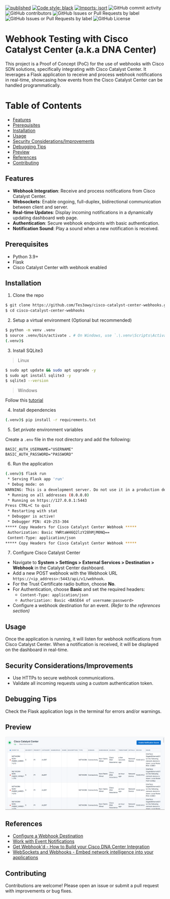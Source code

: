 [![published](https://static.production.devnetcloud.com/codeexchange/assets/images/devnet-published.svg)](https://developer.cisco.com/codeexchange/github/repo/Tes3awy/cisco-catalyst-center-webhooks)
[![Code style: black](https://img.shields.io/badge/code%20style-black-000000.svg)](https://github.com/psf/black)
[![Imports: isort](https://img.shields.io/badge/%20imports-isort-%231674b1?style=flat&labelColor=ef8336)](https://pycqa.github.io/isort/)
![GitHub commit activity](https://img.shields.io/github/commit-activity/m/Tes3awy/cisco-catalyst-center-webhooks)
![GitHub contributors](https://img.shields.io/github/contributors/Tes3awy/cisco-catalyst-center-webhooks)
![GitHub Issues or Pull Requests by label](https://img.shields.io/github/issues/Tes3awy/cisco-catalyst-center-webhooks/gh)
![GitHub Issues or Pull Requests by label](https://img.shields.io/github/issues-pr/Tes3awy/cisco-catalyst-center-webhooks/gh)
![GitHub License](https://img.shields.io/github/license/Tes3awy/cisco-catalyst-center-webhooks)


# Webhook Testing with Cisco Catalyst Center (a.k.a DNA Center)

This project is a Proof of Concept (PoC) for the use of webhooks with Cisco SDN solutions, specifically integrating with Cisco Catalyst Center. It leverages a Flask application to receive and process webhook notifications in real-time, showcasing how events from the Cisco Catalyst Center can be handled programmatically.

# Table of Contents

- [Features](#features)
- [Prerequisites](#prerequisites)
- [Installation](#installation)
- [Usage](#usage)
- [Security Considerations/Improvements](#security-considerationsimprovements)
- [Debugging Tips](#debugging-tips)
- [Preview](#preview)
- [References](#references)
- [Contributing](#contributing)

## Features

- **Webhook Integration**: Receive and process notifications from Cisco Catalyst Center.
- **Websockets**: Enable ongoing, full-duplex, bidirectional communication between client and server.
- **Real-time Updates**: Display incoming notifications in a dynamically updating dashboard web page.
- **Authentication**: Secure webhook endpoints with basic authentication.
- **Notification Sound**: Play a sound when a new notification is received.

## Prerequisites

- Python 3.9+
- Flask
- Cisco Catalyst Center with webhook enabled

## Installation

1. Clone the repo

```bash
$ git clone https://github.com/Tes3awy/cisco-catalyst-center-webhooks.git
$ cd cisco-catalyst-center-webhooks
```

2. Setup a virtual environment (Optional but recommended)

```bash
$ python -m venv .venv
$ source .venv/bin/activate . # On Windows, use `.\.venv\Scripts\Activate.ps1` in powershell
(.venv)$ 
```

3. Install SQLite3

> Linux

```bash
$ sudo apt update && sudo apt upgrade -y
$ sudo apt install sqlite3 -y
$ sqlite3 --version
```

> Windows

Follow this [tutorial](https://www.theserverside.com/blog/Coffee-Talk-Java-News-Stories-and-Opinions/SQLite3-How-to-download-and-install-SQLite-on-Windows-version-latest-tutorial)

4. Install dependencies

```bash
(.venv)$ pip install -r requirements.txt
```

5. Set _private_ environment variables

Create a `.env` file in the root directory and add the following:

```env
BASIC_AUTH_USERNAME="USERNAME"
BASIC_AUTH_PASSWORD="PASSWORD"
```

6. Run the application

```bash
(.venv)$ flask run
 * Serving Flask app 'run'
 * Debug mode: on
WARNING: This is a development server. Do not use it in a production deployment. Use a production WSGI server instead.
 * Running on all addresses (0.0.0.0)
 * Running on https://127.0.0.1:5443
Press CTRL+C to quit   
 * Restarting with stat
 * Debugger is active!
 * Debugger PIN: 419-253-304
***** Copy Headers for Cisco Catalyst Center Webhook *****
 Authorization: Basic YWRtaW46Q2lzY28hMjM0NQ==
 Content-Type: application/json
***** Copy Headers for Cisco Catalyst Center Webhook *****
```

7. Configure Cisco Catalyst Center

- Navigate to **System > Settings > External Services > Destination > Webhook** in the Catalyst Center dashboard.
- Add a new POST webhook with the Webhook URL `https://<ip_address>:5443/api/v1/webhook`.
- For the Trust Certificate radio button, choose **No**.
- For Authentication, choose **Basic** and set the required headers: 
  - `Content-Type: application/json`
  - `Authorization: Basic <BASE64 of username:password>`
- Configure a webhook destination for an event. _(Refer to the references section)_

## Usage

Once the application is running, it will listen for webhook notifications from Cisco Catalyst Center. When a notification is received, it will be displayed on the dashboard in real-time.

## Security Considerations/Improvements

- Use HTTPs to secure webhook communications.
- Validate all incoming requests using a custom authentication token.

## Debugging Tips

Check the Flask application logs in the terminal for errors and/or warnings.

## Preview
![Dashboard](assets/dashboard.png)

## References

- [Configure a Webhook Destination](https://www.cisco.com/c/en/us/td/docs/cloud-systems-management/network-automation-and-management/dna-center-platform/2-3-7/user-guide/b-dnac-platform-ug-2-3-7/b-dnac-platform-ug-2-3-7-chapter-0101.html#Cisco_Task_in_List_GUI.dita_e24b1b78-ea6e-4aa5-932a-359e04d4122f)
- [Work with Event Notifications](https://www.cisco.com/c/en/us/td/docs/cloud-systems-management/network-automation-and-management/dna-center-platform/2-3-7/user-guide/b-dnac-platform-ug-2-3-7/b-dnac-platform-ug-2-3-7-chapter-0111.html#Cisco_Task_in_List_GUI.dita_ca236611-5a22-4c83-9a65-22d98a28b98e)
- [Get Webhook'd - How to Build your Cisco DNA Center Integration](https://dcl3wxcscqm28.cloudfront.net/8130338649073540/4521856223995780/TECH%2041%20GetWebhooked.pdf)
- [WebSockets and Webhooks - Embed network intelligence into your applications](https://www.ciscolive.com/c/dam/r/ciscolive/emea/docs/2024/pdf/DEVNET-1841.pdf)

## Contributing

Contributions are welcome! Please open an issue or submit a pull request with improvements or bug fixes.
